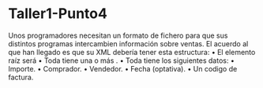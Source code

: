 # Taller1-Punto4

Unos programadores necesitan un formato de fichero para que sus distintos 
programas intercambien información sobre ventas. El acuerdo al que han llegado es 
que su XML debería tener esta estructura:
• El elemento raíz será <listaventas>
• Toda <listaventas> tiene una o más <venta>.
• Toda <venta> tiene los siguientes datos:
• Importe.
• Comprador.
• Vendedor.
• Fecha (optativa).
• Un codigo de factura.
